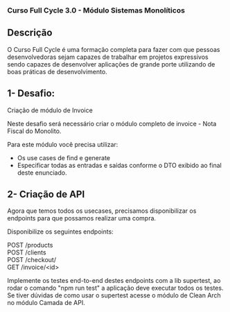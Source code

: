 ### Curso Full Cycle 3.0 - Módulo Sistemas Monolíticos

## Descrição
O Curso Full Cycle é uma formação completa para fazer com que pessoas desenvolvedoras sejam capazes de trabalhar em projetos expressivos sendo capazes de desenvolver aplicações de grande porte utilizando de boas práticas de desenvolvimento.

## 1- Desafio: 

Criação de módulo de Invoice

Neste desafio será necessário criar o módulo completo de invoice - Nota Fiscal do Monolito.

Para este módulo você precisa utilizar:

- Os use cases de find e generate
- Especificar todas as entradas e saídas conforme o DTO exibido ao final deste enunciado.

## 2- Criação de API

Agora que temos todos os usecases, precisamos disponibilizar os endpoints para que possamos realizar uma compra.

Disponibilize os seguintes endpoints:

POST /products </br>
POST /clients </br>
POST /checkout/ </br>
GET /invoice/\<id>

Implemente os testes end-to-end destes endpoints com a lib supertest, ao rodar o comando "npm run test" a aplicação deve executar todos os testes. Se tiver dúvidas de como usar o supertest acesse o módulo de Clean Arch no módulo Camada de API.
